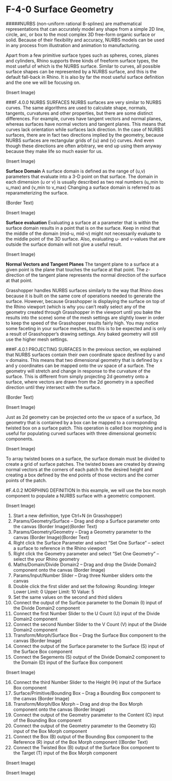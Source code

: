 # F-4-0 Surface Geometry

#####NURBS (non-uniform rational B-splines) are mathematical representations that can accurately model any shape from a simple 2D line, circle, arc, or box to the most complex 3D free-form organic surface or solid. Because of their flexibility and accuracy, NURBS models can be used in any process from illustration and animation to manufacturing.

Apart from a few primitive surface types such as spheres, cones, planes and cylinders, Rhino supports three kinds of freeform surface types, the most useful of which is the NURBS surface. Similar to curves, all possible surface shapes can be represented by a NURBS surface, and this is the default fall-back in Rhino. It is also by far the most useful surface definition and the one we will be focusing on.

(Insert Image)

###F.4.0.0 NURBS SURFACES
NURBS surfaces are very similar to NURBS curves. The same algorithms are 
used to calculate shape, normals, tangents, curvatures and other properties, but 
there are some distinct differences. For example, curves have tangent vectors 
and normal planes, whereas surfaces have normal vectors and tangent planes. 
This means that curves lack orientation while surfaces lack direction. In the case 
of NURBS surfaces, there are in fact two directions implied by the geometry, 
because NURBS surfaces are rectangular grids of {u} and {v} curves. And even 
though these directions are often arbitrary, we end up using them anyway 
because they make life so much easier for us.

(Insert Image)

**Surface Domain**
A surface domain is defined as the range of (u,v) parameters that evaluate into a
3-D point on that surface. The domain in each dimension (u or v) is usually 
described as two real numbers (u_min to u_max) and (v_min to v_max) Changing 
a surface domain is referred to as reparameterizing the surface.

(Border Text)

(Insert Image)

**Surface evaluation**
Evaluating a surface at a parameter that is within the surface domain results in a
point that is on the surface. Keep in mind that the middle of the domain (mid-u,
mid-v) might not necessarily evaluate to the middle point of the 3D surface. Also, evaluating u- and v-values that are outside the surface domain will not give a 
useful result.

(Insert Image)

**Normal Vectors and Tangent Planes**
The tangent plane to a surface at a given point is the plane that touches the 
surface at that point. The z-direction of the tangent plane represents the normal 
direction of the surface at that point.

Grasshopper handles NURBS surfaces similarly to the way that Rhino does 
because it is built on the same core of operations needed to generate the 
surface. However, because Grasshopper is displaying the surface on top of the 
Rhino viewport (which is why you can’t really select any of the geometry created 
through Grasshopper in the viewport until you bake the results into the scene) 
some of the mesh settings are slightly lower in order to keep the speed of the Grasshopper results fairly high. You may notice some faceting in your surface 
meshes, but this is to be expected and is only a result of Grasshopper’s drawing 
settings. Any baked geometry will still use the higher mesh settings.

###F.4.0.1 PROJECTING SURFACES
In the previous section, we explained that NURBS surfaces contain their own coordinate space desfined by u and v domains. This means that two dimensional geometry that is defined by x and y coordinates can be mapped onto the uv space of a surface. The geometry will stretch and change in response to the curvature of the surface. This is different from simply projecting 2d geometry onto a surface, where vectors are drawn from the 2d geometry in a specified direction until they intersect with the surface.

(Border Text)

(Insert Image)

Just as 2d geometry can be projected onto the uv space of a surface, 3d 
geometry that is contained by a box can be mapped to a corresponding twisted 
box on a surface patch. This operation is called box morphing and is useful for 
populating curved surfaces with three dimensional geometric components.

(Insert Image)

To array twisted boxes on a surface, the surface domain must be divided to 
create a grid of surface patches. The twisted boxes are created by drawing 
normal vectors at the corners of each patch to the desired height and creating 
a box defined by the end points of those vectors and the corner points of the 
patch.

#F.4.0.2 MORPHING DEFINITION
In this example, we will use the box morph component to populate a NURBS
surface with a geometric component.

(Insert Image)

01. Start a new definition, type Ctrl+N (in Grasshopper)
02. Params/Geometry/Surface – Drag and drop a Surface parameter onto the
canvas
(Border Image)(Border Text)
03. Params/Geometry/Geometry – Drag a Geometry parameter to the
canvas
(Border Image)(Border Text)
04. Right click the Surface Parameter and select “Set One Surface” – select a
surface to reference in the Rhino viewport
05. Right click the Geometry parameter and select “Set One Geometry” –
select the your Rhino geometry
06. Maths/Domain/Divide Domain2 – Drag and drop the Divide Domain2
component onto the canvas
(Border Image)
07. Params/Input/Number Slider – Drag three Number sliders onto the
canvas
08. Double click the first slider and set the following:
Rounding: Integer
Lower Limit: 0
Upper Limit: 10
Value: 5
09. Set the same values on the second and third sliders
10. Connect the output of the Surface parameter to the Domain (I) input of
the Divide Domain2 component
11. Connect the first Number Slider to the U Count (U) input of the Divide
Domain2 component
12. Connect the second Number Slider to the V Count (V) input of the Divide
Domain2 component
13. Transform/Morph/Surface Box – Drag the Surface Box component to the
canvas
(Border Image)
14. Connect the output of the Surface parameter to the Surface (S) input of
the Surface Box component
15. Connect the Segements (S) output of the Divide Domain2 component to
the Domain (D) input of the Surface Box component

(Insert Image)

16. Connect the third Number Slider to the Height (H) input of the Surface
Box component
17. Surface/Primitive/Bounding Box – Drag a Bounding Box component to
the canvas
(Border Image)
18. Transform/Morph/Box Morph – Drag and drop the Box Morph
component onto the canvas
(Border Image)
19. Connect the output of the Geometry parameter to the Content (C) input
of the Bounding Box component
20. Connect the output of the Geometry parameter to the Geometry (G)
input of the Box Morph component
21. Connect the Box (B) output of the Bounding Box component to the
Reference (R) input of the Box Morph component
((Border Text)
22. Connect the Twisted Box (B) output of the Surface Box component to the
Target (T) input of the Box Morph component

(Insert Image)

(Insert Image)

